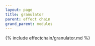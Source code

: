 ```yaml
---
layout: page
title: granulator
parent: effect chain
grand_parent: modules
---
```


{% include effectchain/granulator.md %}

